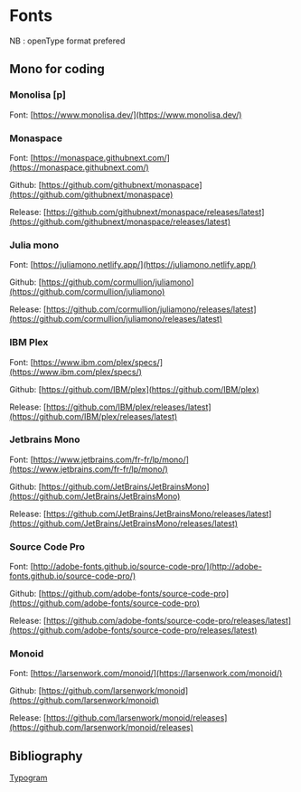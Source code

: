 # Fonts
NB : openType format prefered

## Mono for coding
### Monolisa [p]
Font: [https://www.monolisa.dev/](https://www.monolisa.dev/)

### Monaspace
Font: [https://monaspace.githubnext.com/](https://monaspace.githubnext.com/)

Github: [https://github.com/githubnext/monaspace](https://github.com/githubnext/monaspace)

Release: [https://github.com/githubnext/monaspace/releases/latest](https://github.com/githubnext/monaspace/releases/latest)

### Julia mono
Font: [https://juliamono.netlify.app/](https://juliamono.netlify.app/)

Github: [https://github.com/cormullion/juliamono](https://github.com/cormullion/juliamono)

Release: [https://github.com/cormullion/juliamono/releases/latest](https://github.com/cormullion/juliamono/releases/latest)

### IBM Plex
Font: [https://www.ibm.com/plex/specs/](https://www.ibm.com/plex/specs/)

Github: [https://github.com/IBM/plex](https://github.com/IBM/plex)

Release: [https://github.com/IBM/plex/releases/latest](https://github.com/IBM/plex/releases/latest)

### Jetbrains Mono
Font: [https://www.jetbrains.com/fr-fr/lp/mono/](https://www.jetbrains.com/fr-fr/lp/mono/)

Github: [https://github.com/JetBrains/JetBrainsMono](https://github.com/JetBrains/JetBrainsMono)

Release: [https://github.com/JetBrains/JetBrainsMono/releases/latest](https://github.com/JetBrains/JetBrainsMono/releases/latest)

### Source Code Pro
Font: [http://adobe-fonts.github.io/source-code-pro/](http://adobe-fonts.github.io/source-code-pro/)

Github: [https://github.com/adobe-fonts/source-code-pro](https://github.com/adobe-fonts/source-code-pro)

Release: [https://github.com/adobe-fonts/source-code-pro/releases/latest](https://github.com/adobe-fonts/source-code-pro/releases/latest)

### Monoid
Font: [https://larsenwork.com/monoid/](https://larsenwork.com/monoid/)

Github: [https://github.com/larsenwork/monoid](https://github.com/larsenwork/monoid)

Release: [https://github.com/larsenwork/monoid/releases](https://github.com/larsenwork/monoid/releases)

## Bibliography
[Typogram](https://typogram.co/font-discovery/)
